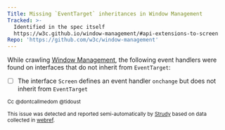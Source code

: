 ```yaml
---
Title: Missing `EventTarget` inheritances in Window Management
Tracked: >-
  Identified in the spec itself
  https://w3c.github.io/window-management/#api-extensions-to-screen
Repo: 'https://github.com/w3c/window-management'
---
```


While crawling [Window Management](https://w3c.github.io/window-management/), the following event handlers were found on interfaces that do not inherit from `EventTarget`:
* [ ] The interface `Screen` defines an event handler `onchange` but does not inherit from `EventTarget`

<sub>Cc @dontcallmedom @tidoust</sub>

<sub>This issue was detected and reported semi-automatically by [Strudy](https://github.com/w3c/strudy/) based on data collected in [webref](https://github.com/w3c/webref/).</sub>
